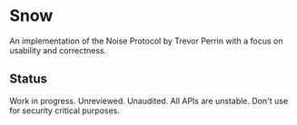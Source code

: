 
# Snow

An implementation of the Noise Protocol by Trevor Perrin with a focus on
usability and correctness.

## Status

Work in progress. Unreviewed. Unaudited. All APIs are unstable. Don't use for security critical purposes.
